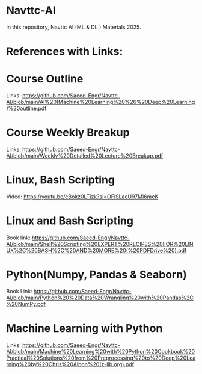 # Navttc-AI
In this repository, Navttc AI (ML &amp; DL ) Materials 2025.
# References with Links:

# Course Outline
Links: https://github.com/Saeed-Engr/Navttc-AI/blob/main/AI%20(Machine%20Learning%20%26%20Deep%20Learning)%20outline.pdf

# Course Weekly Breakup
Links: https://github.com/Saeed-Engr/Navttc-AI/blob/main/Weekly%20Detailed%20Lecture%20Breakup.pdf

# Linux, Bash Scripting
Video: https://youtu.be/cBokz0LTizk?si=OFiSLacU97Ml6mcK

# Linux and Bash Scripting
Book link: https://github.com/Saeed-Engr/Navttc-AI/blob/main/Shell%20Scripting%20EXPERT%20RECIPES%20FOR%20LINUX%2C%20BASH%2C%20AND%20MORE%20(%20PDFDrive%20).pdf

# Python(Numpy, Pandas & Seaborn)
Book Link: https://github.com/Saeed-Engr/Navttc-AI/blob/main/Python%20%20Data%20Wrangling%20with%20Pandas%2C%20NumPy.pdf

# Machine Learning with Python
Links: https://github.com/Saeed-Engr/Navttc-AI/blob/main/Machine%20Learning%20with%20Python%20Cookbook%20Practical%20Solutions%20from%20Preprocessing%20to%20Deep%20Learning%20by%20Chris%20Albon%20(z-lib.org).pdf
